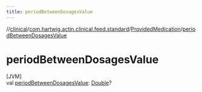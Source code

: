 ```yaml
---
title: periodBetweenDosagesValue
---
```

//[clinical](../../../index.html)/[com.hartwig.actin.clinical.feed.standard](../index.html)/[ProvidedMedication](index.html)/[periodBetweenDosagesValue](period-between-dosages-value.html)



# periodBetweenDosagesValue



[JVM]\
val [periodBetweenDosagesValue](period-between-dosages-value.html): [Double](https://kotlinlang.org/api/latest/jvm/stdlib/kotlin/-double/index.html)?




